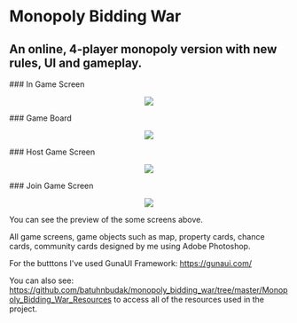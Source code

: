 # Monopoly Bidding War
## An online, 4-player monopoly version with new rules, UI and gameplay.



<p class="text-center">### In Game Screen</p>
<p align="center">
  <img src="https://user-images.githubusercontent.com/50097456/174960244-a4f110b5-88ee-4087-84c5-19397ec195de.png">
</p>

<p class="text-center">### Game Board</p>

<p align="center">
  <img src="https://user-images.githubusercontent.com/50097456/174959415-a162b8a9-abac-4f00-af48-b7d0962a3695.png">
</p>

<p class="text-center">### Host Game Screen</p>

<p align="center">
  <img src="https://user-images.githubusercontent.com/50097456/174960021-be22b111-2795-4b4a-9945-dbcc47fd2e00.PNG">
</p>

<p class="text-center">### Join Game Screen</p>

<p align="center">
  <img src="https://user-images.githubusercontent.com/50097456/174960051-74f268b9-4c45-4e30-9c83-10f3e31f58d3.PNG">
</p>


You can see the preview of the some screens above.

All game screens, game objects such as map, property cards, chance cards, community cards designed by me using Adobe Photoshop.

For the butttons I've used GunaUI Framework: https://gunaui.com/

You can also see: https://github.com/batuhnbudak/monopoly_bidding_war/tree/master/Monopoly_Bidding_War_Resources
to access all of the resources used in the project.

